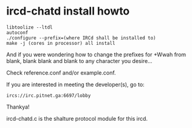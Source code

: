 ircd-chatd install howto
====

    libtoolize --ltdl
    autoconf
    ./configure --prefix=(where IRCd shall be installed to)
    make -j (cores in processor) all install

And if you were wondering how to change the prefixes for +Wwah from
blank, blank blank and blank to any character you desire...

Check reference.conf and/or example.conf.

If you are interested in meeting the developer(s), go to:

    ircs://irc.pitnet.ga:6697/lobby

Thankya!

ircd-chatd.c is the shalture protocol module for this ircd.
